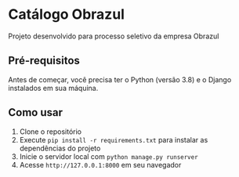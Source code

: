 # Catálogo Obrazul

Projeto desenvolvido para processo seletivo da empresa Obrazul

## Pré-requisitos

Antes de começar, você precisa ter o Python (versão 3.8) e o Django instalados em sua máquina.

## Como usar

1. Clone o repositório
2. Execute `pip install -r requirements.txt` para instalar as dependências do projeto
3. Inicie o servidor local com `python manage.py runserver`
4. Acesse `http://127.0.0.1:8000` em seu navegador
